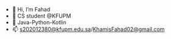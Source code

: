 - 👋 Hi, I’m Fahad 
- 👀 CS student @KFUPM
- 🌱 Java-Python-Kotlin
- 📫 s202012380@kfupm.edu.sa/KhamisFahad02@gmail.com

